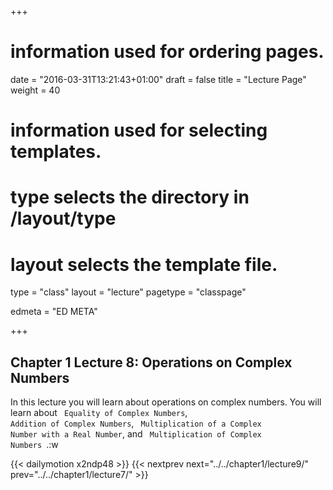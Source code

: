 +++
# information used for ordering pages.
date = "2016-03-31T13:21:43+01:00"
draft = false
title = "Lecture Page"
weight = 40

# information used for selecting templates.
# type selects the directory in /layout/type
# layout selects the template file.

type   = "class"
layout = "lecture"
pagetype = "classpage"





edmeta = "ED META"

+++
## Chapter 1 Lecture 8: Operations on Complex Numbers
In this lecture you will learn about operations on complex numbers.
You will learn about <code> Equality of Complex Numbers</code>,
<code>  Addition of Complex Numbers</code>, <code> Multiplication of a Complex Number with a Real Number</code>, and <code> Multiplication of Complex Numbers </code>.:w
  

{{< dailymotion x2ndp48 >}}
{{< nextprev next="../../chapter1/lecture9/"     prev="../../chapter1/lecture7/"  >}}
